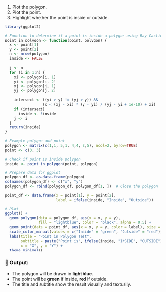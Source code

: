 

1. Plot the polygon.
2. Plot the point.
3. Highlight whether the point is inside or outside.

```r
library(ggplot2)

# Function to determine if a point is inside a polygon using Ray Casting
point_in_polygon <- function(point, polygon) {
  x <- point[1]
  y <- point[2]
  n <- nrow(polygon)
  inside <- FALSE
  
  j <- n
  for (i in 1:n) {
    xi <- polygon[i, 1]
    yi <- polygon[i, 2]
    xj <- polygon[j, 1]
    yj <- polygon[j, 2]
    
    intersect <- ((yi > y) != (yj > y)) &&
                 (x < (xj - xi) * (y - yi) / (yj - yi + 1e-10) + xi)
    if (intersect)
      inside <- !inside
    j <- i
  }
  return(inside)
}

# Example polygon and point
polygon <- matrix(c(1,1, 5,1, 4,4, 2,5), ncol=2, byrow=TRUE)
point <- c(3, 3)

# Check if point is inside polygon
inside <- point_in_polygon(point, polygon)

# Prepare data for ggplot
polygon_df <- as.data.frame(polygon)
colnames(polygon_df) <- c("x", "y")
polygon_df <- rbind(polygon_df, polygon_df[1, ])  # Close the polygon

point_df <- data.frame(x = point[1], y = point[2], 
                       label = ifelse(inside, "Inside", "Outside"))

# Plot
ggplot() +
  geom_polygon(data = polygon_df, aes(x = x, y = y), 
               fill = "lightblue", color = "black", alpha = 0.5) +
  geom_point(data = point_df, aes(x = x, y = y, color = label), size = 4) +
  scale_color_manual(values = c("Inside" = "green", "Outside" = "red")) +
  labs(title = "Point in Polygon Test",
       subtitle = paste("Point is", ifelse(inside, "INSIDE", "OUTSIDE"), "the polygon"),
       x = "X", y = "Y") +
  theme_minimal()
```

### 🧾 Output:
- The polygon will be drawn in **light blue**.
- The point will be **green** if inside, **red** if outside.
- The title and subtitle show the result visually and textually.

